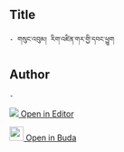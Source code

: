 ## Title
	- གསུང་འབུམ། རིག་འཛིན་གར་གྱི་དབང་ཕྱུག

## Author
	- 



[<img src="https://img.icons8.com/color/25/000000/edit-property.png"> Open in Editor](http://editor.openpecha.org/P003194)

[<img width="25" src="https://library.bdrc.io/icons/BUDA-small.svg"> Open in Buda](https://library.bdrc.io/show/bdr:IE0OPP003194)
